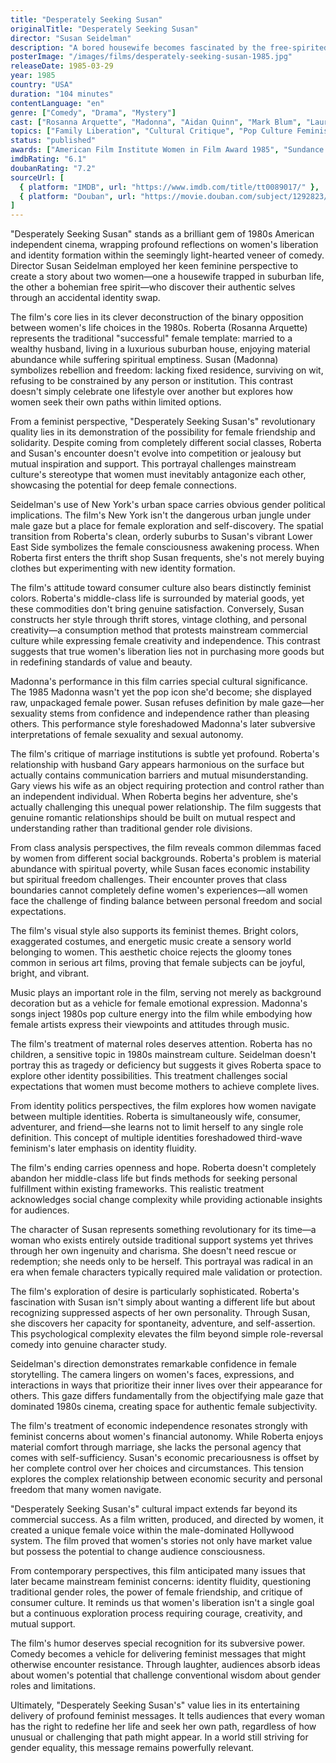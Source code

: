 ```yaml
---
title: "Desperately Seeking Susan"
originalTitle: "Desperately Seeking Susan"
director: "Susan Seidelman"
description: "A bored housewife becomes fascinated by the free-spirited lifestyle of mysterious Susan and embarks on an adventure of mistaken identity. This 1980s film by a female director uses humor and wit to explore themes of female identity, self-discovery, and breaking free from social constraints."
posterImage: "/images/films/desperately-seeking-susan-1985.jpg"
releaseDate: 1985-03-29
year: 1985
country: "USA"
duration: "104 minutes"
contentLanguage: "en"
genre: ["Comedy", "Drama", "Mystery"]
cast: ["Rosanna Arquette", "Madonna", "Aidan Quinn", "Mark Blum", "Laurie Metcalf"]
topics: ["Family Liberation", "Cultural Critique", "Pop Culture Feminism", "Identity Formation", "Economic Empowerment", "Third Wave Feminism"]
status: "published"
awards: ["American Film Institute Women in Film Award 1985", "Sundance Film Festival Best Picture Nomination", "Independent Spirit Award Best Director Nomination"]
imdbRating: "6.1"
doubanRating: "7.2"
sourceUrl: [
  { platform: "IMDB", url: "https://www.imdb.com/title/tt0089017/" },
  { platform: "Douban", url: "https://movie.douban.com/subject/1292823/" }
]
---
```


"Desperately Seeking Susan" stands as a brilliant gem of 1980s American independent cinema, wrapping profound reflections on women's liberation and identity formation within the seemingly light-hearted veneer of comedy. Director Susan Seidelman employed her keen feminine perspective to create a story about two women—one a housewife trapped in suburban life, the other a bohemian free spirit—who discover their authentic selves through an accidental identity swap.

The film's core lies in its clever deconstruction of the binary opposition between women's life choices in the 1980s. Roberta (Rosanna Arquette) represents the traditional "successful" female template: married to a wealthy husband, living in a luxurious suburban house, enjoying material abundance while suffering spiritual emptiness. Susan (Madonna) symbolizes rebellion and freedom: lacking fixed residence, surviving on wit, refusing to be constrained by any person or institution. This contrast doesn't simply celebrate one lifestyle over another but explores how women seek their own paths within limited options.

From a feminist perspective, "Desperately Seeking Susan's" revolutionary quality lies in its demonstration of the possibility for female friendship and solidarity. Despite coming from completely different social classes, Roberta and Susan's encounter doesn't evolve into competition or jealousy but mutual inspiration and support. This portrayal challenges mainstream culture's stereotype that women must inevitably antagonize each other, showcasing the potential for deep female connections.

Seidelman's use of New York's urban space carries obvious gender political implications. The film's New York isn't the dangerous urban jungle under male gaze but a place for female exploration and self-discovery. The spatial transition from Roberta's clean, orderly suburbs to Susan's vibrant Lower East Side symbolizes the female consciousness awakening process. When Roberta first enters the thrift shop Susan frequents, she's not merely buying clothes but experimenting with new identity formation.

The film's attitude toward consumer culture also bears distinctly feminist colors. Roberta's middle-class life is surrounded by material goods, yet these commodities don't bring genuine satisfaction. Conversely, Susan constructs her style through thrift stores, vintage clothing, and personal creativity—a consumption method that protests mainstream commercial culture while expressing female creativity and independence. This contrast suggests that true women's liberation lies not in purchasing more goods but in redefining standards of value and beauty.

Madonna's performance in this film carries special cultural significance. The 1985 Madonna wasn't yet the pop icon she'd become; she displayed raw, unpackaged female power. Susan refuses definition by male gaze—her sexuality stems from confidence and independence rather than pleasing others. This performance style foreshadowed Madonna's later subversive interpretations of female sexuality and sexual autonomy.

The film's critique of marriage institutions is subtle yet profound. Roberta's relationship with husband Gary appears harmonious on the surface but actually contains communication barriers and mutual misunderstanding. Gary views his wife as an object requiring protection and control rather than an independent individual. When Roberta begins her adventure, she's actually challenging this unequal power relationship. The film suggests that genuine romantic relationships should be built on mutual respect and understanding rather than traditional gender role divisions.

From class analysis perspectives, the film reveals common dilemmas faced by women from different social backgrounds. Roberta's problem is material abundance with spiritual poverty, while Susan faces economic instability but spiritual freedom challenges. Their encounter proves that class boundaries cannot completely define women's experiences—all women face the challenge of finding balance between personal freedom and social expectations.

The film's visual style also supports its feminist themes. Bright colors, exaggerated costumes, and energetic music create a sensory world belonging to women. This aesthetic choice rejects the gloomy tones common in serious art films, proving that female subjects can be joyful, bright, and vibrant.

Music plays an important role in the film, serving not merely as background decoration but as a vehicle for female emotional expression. Madonna's songs inject 1980s pop culture energy into the film while embodying how female artists express their viewpoints and attitudes through music.

The film's treatment of maternal roles deserves attention. Roberta has no children, a sensitive topic in 1980s mainstream culture. Seidelman doesn't portray this as tragedy or deficiency but suggests it gives Roberta space to explore other identity possibilities. This treatment challenges social expectations that women must become mothers to achieve complete lives.

From identity politics perspectives, the film explores how women navigate between multiple identities. Roberta is simultaneously wife, consumer, adventurer, and friend—she learns not to limit herself to any single role definition. This concept of multiple identities foreshadowed third-wave feminism's later emphasis on identity fluidity.

The film's ending carries openness and hope. Roberta doesn't completely abandon her middle-class life but finds methods for seeking personal fulfillment within existing frameworks. This realistic treatment acknowledges social change complexity while providing actionable insights for audiences.

The character of Susan represents something revolutionary for its time—a woman who exists entirely outside traditional support systems yet thrives through her own ingenuity and charisma. She doesn't need rescue or redemption; she needs only to be herself. This portrayal was radical in an era when female characters typically required male validation or protection.

The film's exploration of desire is particularly sophisticated. Roberta's fascination with Susan isn't simply about wanting a different life but about recognizing suppressed aspects of her own personality. Through Susan, she discovers her capacity for spontaneity, adventure, and self-assertion. This psychological complexity elevates the film beyond simple role-reversal comedy into genuine character study.

Seidelman's direction demonstrates remarkable confidence in female storytelling. The camera lingers on women's faces, expressions, and interactions in ways that prioritize their inner lives over their appearance for others. This gaze differs fundamentally from the objectifying male gaze that dominated 1980s cinema, creating space for authentic female subjectivity.

The film's treatment of economic independence resonates strongly with feminist concerns about women's financial autonomy. While Roberta enjoys material comfort through marriage, she lacks the personal agency that comes with self-sufficiency. Susan's economic precariousness is offset by her complete control over her choices and circumstances. This tension explores the complex relationship between economic security and personal freedom that many women navigate.

"Desperately Seeking Susan's" cultural impact extends far beyond its commercial success. As a film written, produced, and directed by women, it created a unique female voice within the male-dominated Hollywood system. The film proved that women's stories not only have market value but possess the potential to change audience consciousness.

From contemporary perspectives, this film anticipated many issues that later became mainstream feminist concerns: identity fluidity, questioning traditional gender roles, the power of female friendship, and critique of consumer culture. It reminds us that women's liberation isn't a single goal but a continuous exploration process requiring courage, creativity, and mutual support.

The film's humor deserves special recognition for its subversive power. Comedy becomes a vehicle for delivering feminist messages that might otherwise encounter resistance. Through laughter, audiences absorb ideas about women's potential that challenge conventional wisdom about gender roles and limitations.

Ultimately, "Desperately Seeking Susan's" value lies in its entertaining delivery of profound feminist messages. It tells audiences that every woman has the right to redefine her life and seek her own path, regardless of how unusual or challenging that path might appear. In a world still striving for gender equality, this message remains powerfully relevant.